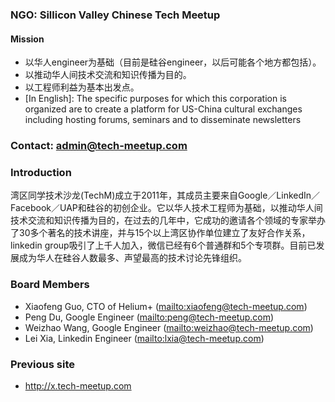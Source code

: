 ### NGO: Sillicon Valley Chinese Tech Meetup
#### Mission
* 以华人engineer为基础（目前是硅谷engineer，以后可能各个地方都包括）。
* 以推动华人间技术交流和知识传播为目的。
* 以工程师利益为基本出发点。
* [In English]: The specific purposes for which this corporation is organized are to create a platform for US-China cultural exchanges including hosting forums, seminars and to disseminate newsletters

### Contact: <admin@tech-meetup.com>

### Introduction
湾区同学技术沙龙(TechM)成立于2011年，其成员主要来自Google／LinkedIn／Facebook／UAP和硅谷的初创企业。它以华人技术工程师为基础，以推动华人间技术交流和知识传播为目的，在过去的几年中，它成功的邀请各个领域的专家举办了30多个著名的技术讲座，并与15个以上湾区协作单位建立了友好合作关系，linkedin group吸引了上千人加入，微信已经有6个普通群和5个专项群。目前已发展成为华人在硅谷人数最多、声望最高的技术讨论先锋组织。

### Board Members
* Xiaofeng Guo, CTO of Helium+ (<mailto:xiaofeng@tech-meetup.com>)
* Peng Du, Google Engineer (<mailto:peng@tech-meetup.com>)
* Weizhao Wang, Google Engineer (<mailto:weizhao@tech-meetup.com>)
* Lei Xia, Linkedin Engineer (<mailto:lxia@tech-meetup.com>)

### Previous site
* <http://x.tech-meetup.com>
